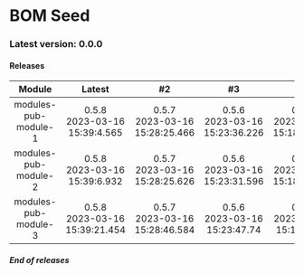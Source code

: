 # BOM Seed

### Latest version: 0.0.0

#### Releases
                
| Module | Latest | #2 | #3 | #4 | #5 |
| :----: | :----: | :----: | :----: | :----: | :----: |
| modules-pub-module-1 | 0.5.8<br> 2023-03-16<br> 15:39:4.565 | 0.5.7<br> 2023-03-16<br> 15:28:25.466 | 0.5.6<br> 2023-03-16<br> 15:23:36.226 | 0.5.5<br> 2023-03-16<br> 15:18:15.657 | 0.5.4<br> 2023-03-16<br> 15:13:24.466 |
| modules-pub-module-2 | 0.5.8<br> 2023-03-16<br> 15:39:6.932 | 0.5.7<br> 2023-03-16<br> 15:28:25.626 | 0.5.6<br> 2023-03-16<br> 15:23:31.596 | 0.5.5<br> 2023-03-16<br> 15:18:10.972 | 0.5.4<br> 2023-03-16<br> 15:13:24.223 |
| modules-pub-module-3 | 0.5.8<br> 2023-03-16<br> 15:39:21.454 | 0.5.7<br> 2023-03-16<br> 15:28:46.584 | 0.5.6<br> 2023-03-16<br> 15:23:47.74 | 0.5.5<br> 2023-03-16<br> 15:18:27.53 | 0.5.4<br> 2023-03-16<br> 15:13:39.344 |
                
                
##### End of releases

